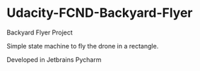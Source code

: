 # Udacity-FCND-Backyard-Flyer
Backyard Flyer Project

Simple state machine to fly the drone in a rectangle.

Developed in Jetbrains Pycharm
